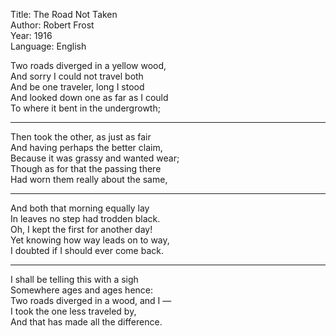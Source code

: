 Title: The Road Not Taken  
Author: Robert Frost  
Year: 1916  
Language: English  

Two roads diverged in a yellow wood,  
And sorry I could not travel both  
And be one traveler, long I stood  
And looked down one as far as I could  
To where it bent in the undergrowth;  

---
Then took the other, as just as fair  
And having perhaps the better claim,  
Because it was grassy and wanted wear;  
Though as for that the passing there  
Had worn them really about the same,  

---
And both that morning equally lay  
In leaves no step had trodden black.  
Oh, I kept the first for another day!  
Yet knowing how way leads on to way,  
I doubted if I should ever come back.  

---
I shall be telling this with a sigh  
Somewhere ages and ages hence:  
Two roads diverged in a wood, and I —  
I took the one less traveled by,  
And that has made all the difference.  
